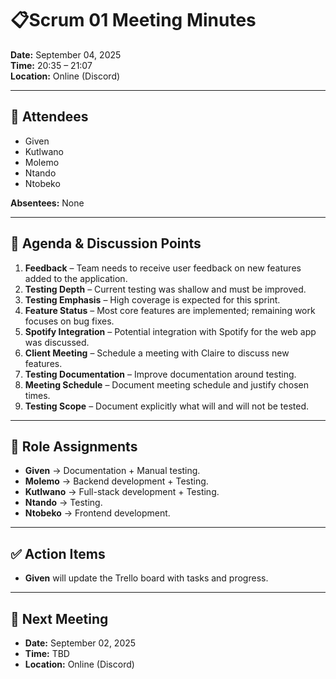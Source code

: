 # 📋Scrum 01 Meeting Minutes

**Date:** September 04, 2025  
**Time:** 20:35 – 21:07  
**Location:** Online (Discord)  

---

## 👥 Attendees
- Given  
- Kutlwano  
- Molemo  
- Ntando  
- Ntobeko  

**Absentees:** None  

---

## 📝 Agenda & Discussion Points
1. **Feedback** – Team needs to receive user feedback on new features added to the application.  
2. **Testing Depth** – Current testing was shallow and must be improved.  
3. **Testing Emphasis** – High coverage is expected for this sprint.  
4. **Feature Status** – Most core features are implemented; remaining work focuses on bug fixes.  
5. **Spotify Integration** – Potential integration with Spotify for the web app was discussed.  
6. **Client Meeting** – Schedule a meeting with Claire to discuss new features.  
7. **Testing Documentation** – Improve documentation around testing.  
8. **Meeting Schedule** – Document meeting schedule and justify chosen times.  
9. **Testing Scope** – Document explicitly what will and will not be tested.  

---

## 👤 Role Assignments
- **Given** → Documentation + Manual testing.  
- **Molemo** → Backend development + Testing.  
- **Kutlwano** → Full-stack development + Testing.  
- **Ntando** → Testing.  
- **Ntobeko** → Frontend development.  

---

## ✅ Action Items
- **Given** will update the Trello board with tasks and progress.  

---

## 📅 Next Meeting
- **Date:** September 02, 2025  
- **Time:** TBD  
- **Location:** Online (Discord)  
